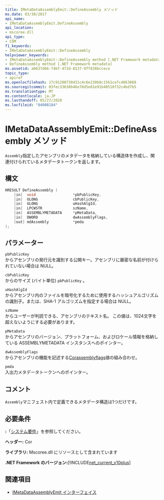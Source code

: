 ```yaml
---
title: IMetaDataAssemblyEmit::DefineAssembly メソッド
ms.date: 03/30/2017
api_name:
- IMetaDataAssemblyEmit.DefineAssembly
api_location:
- mscoree.dll
api_type:
- COM
f1_keywords:
- IMetaDataAssemblyEmit::DefineAssembly
helpviewer_keywords:
- IMetaDataAssemblyEmit::DefineAssembly method [.NET Framework metadata]
- DefineAssembly method [.NET Framework metadata]
ms.assetid: a0637d66-74bf-4f2d-8137-9ff838bccece
topic_type:
- apiref
ms.openlocfilehash: 17c91200730431c4c6e230b8c1561ce7c4863868
ms.sourcegitcommit: 03fec33630b46e78d5e81e91b40518f32c4bd7b5
ms.translationtype: MT
ms.contentlocale: ja-JP
ms.lasthandoff: 05/27/2020
ms.locfileid: "84008184"
---
```

# <a name="imetadataassemblyemitdefineassembly-method"></a>IMetaDataAssemblyEmit::DefineAssembly メソッド
`Assembly`指定したアセンブリのメタデータを格納している構造体を作成し、関連付けられているメタデータトークンを返します。  
  
## <a name="syntax"></a>構文  
  
```cpp  
HRESULT DefineAssembly (  
    [in]  void                 *pbPublicKey,  
    [in]  ULONG                cbPublicKey,  
    [in]  ULONG                uHashAlgId,  
    [in]  LPCWSTR              szName,
    [in]  ASSEMBLYMETADATA     *pMetaData,  
    [in]  DWORD                dwAssemblyFlags,  
    [out] mdAssembly           *pmda  
);  
```  
  
## <a name="parameters"></a>パラメーター  
 `pbPublicKey`  
 からアセンブリの発行元を識別する公開キー。アセンブリに厳密な名前が付けられていない場合は NULL。  
  
 `cbPublicKey`  
 からのサイズ (バイト単位) `pbPublicKey` 。  
  
 `uHashAlgId`  
 からアセンブリ内のファイルを暗号化するために使用するハッシュアルゴリズムの識別子。または、SHA-1 アルゴリズムを指定する場合は NULL。  
  
 `szName`  
 からユーザーが判読できる、アセンブリのテキスト名。 この値は、1024文字を超えないようにする必要があります。  
  
 `pMetaData`  
 からアセンブリのバージョン、プラットフォーム、およびロケール情報を格納している ASSEMBLYMETADATA インスタンスへのポインター。  
  
 `dwAssemblyFlags`  
 からアセンブリの機能を記述する[Corassemblyflags](corassemblyflags-enumeration.md)値の組み合わせ。  
  
 `pmda`  
 入出力メタデータトークンへのポインター。  
  
## <a name="remarks"></a>コメント  
 `Assembly`マニフェスト内で定義できるメタデータ構造は1つだけです。  
  
## <a name="requirements"></a>必要条件  
 **:**「[システム要件](../../get-started/system-requirements.md)」を参照してください。  
  
 **ヘッダー:** Cor  
  
 **ライブラリ:** Mscoree.dll にリソースとして含まれています  
  
 **.NET Framework のバージョン:**[!INCLUDE[net_current_v10plus](../../../../includes/net-current-v10plus-md.md)]  
  
## <a name="see-also"></a>関連項目

- [IMetaDataAssemblyEmit インターフェイス](imetadataassemblyemit-interface.md)
